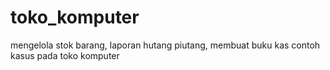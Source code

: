 # toko_komputer
mengelola stok barang, laporan hutang piutang, membuat buku kas contoh kasus pada toko komputer

